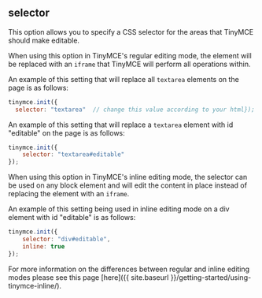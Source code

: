 ## selector

This option allows you to specify a CSS selector for the areas that TinyMCE should make editable.

When using this option in TinyMCE's regular editing mode, the element will be replaced with an `iframe` that TinyMCE will perform all operations within.

An example of this setting that will replace all `textarea` elements on the page is as follows:

```js
tinymce.init({
  selector: "textarea"  // change this value according to your html});
```

An example of this setting that will replace a `textarea` element with id "editable" on the page is as follows:

```js
tinymce.init({
    selector: "textarea#editable"
});
```

When using this option in TinyMCE's inline editing mode, the selector can be used on any block element and will edit the content in place instead of replacing the element with an `iframe`.

An example of this setting being used in inline editing mode on a div element with id "editable" is as follows:

```js
tinymce.init({
    selector: "div#editable",
    inline: true
});
```

For more information on the differences between regular and inline editing modes please see this page [here]({{ site.baseurl }}/getting-started/using-tinymce-inline/).
